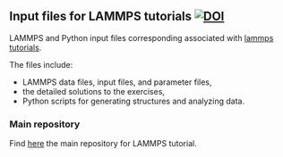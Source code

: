## Input files for LAMMPS tutorials [![DOI](https://zenodo.org/badge/739720878.svg)](https://zenodo.org/doi/10.5281/zenodo.13341091)

LAMMPS and Python input files corresponding
associated with [lammps tutorials](https://lammpstutorials.github.io/).

The files include:

- LAMMPS data files, input files, and parameter files,
- the detailed solutions to the exercises,
- Python scripts for generating structures and analyzing data.

### Main repository

Find [here](https://github.com/lammpstutorials/lammpstutorials.github.io)
the main repository for LAMMPS tutorial.


